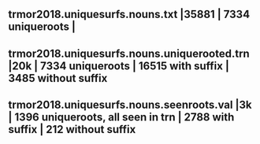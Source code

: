 ## trmor2018.uniquesurfs.nouns.txt              |35881 | 7334 uniqueroots                        |
## trmor2018.uniquesurfs.nouns.uniquerooted.trn |20k   | 7334 uniqueroots                        | 16515 with suffix | 3485 without suffix
## trmor2018.uniquesurfs.nouns.seenroots.val    |3k    | 1396 uniqueroots, all seen in trn       | 2788 with suffix  | 212 without suffix